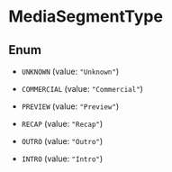 

# MediaSegmentType

## Enum


* `UNKNOWN` (value: `"Unknown"`)

* `COMMERCIAL` (value: `"Commercial"`)

* `PREVIEW` (value: `"Preview"`)

* `RECAP` (value: `"Recap"`)

* `OUTRO` (value: `"Outro"`)

* `INTRO` (value: `"Intro"`)



